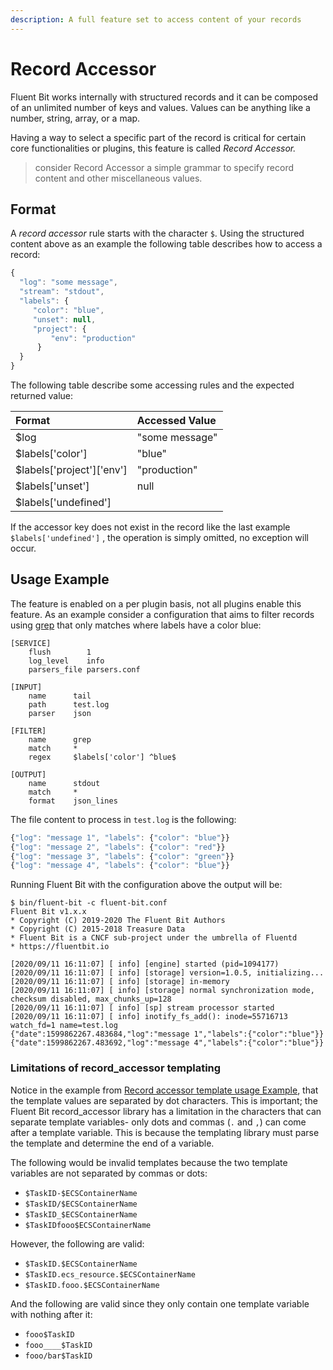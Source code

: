 ```yaml
---
description: A full feature set to access content of your records
---
```


# Record Accessor

Fluent Bit works internally with structured records and it can be composed of an unlimited number of keys and values. Values can be anything like a number, string, array, or a map.

Having a way to select a specific part of the record is critical for certain core functionalities or plugins, this feature is called _Record Accessor._

> consider Record Accessor a simple grammar to specify record content and other miscellaneous values.

## Format

A _record accessor_ rule starts with the character `$`. Using the structured content above as an example the following table describes how to access a record:

```javascript
{
  "log": "some message",
  "stream": "stdout",
  "labels": {
     "color": "blue", 
     "unset": null,
     "project": {
         "env": "production"
      }
  }
}
```

The following table describe some accessing rules and the expected returned value:

| Format | Accessed Value |
| :--- | :--- |
| $log | "some message" |
| $labels\['color'\] | "blue" |
| $labels\['project'\]\['env'\] | "production" |
| $labels\['unset'\] | null |
| $labels\['undefined'\] |  |

If the accessor key does not exist in the record like the last example `$labels['undefined']` , the operation is simply omitted, no exception will occur.

## Usage Example

The feature is enabled on a per plugin basis, not all plugins enable this feature. As an example consider a configuration that aims to filter records using [grep](../../../pipeline/filters/grep.md) that only matches where labels have a color blue:

```text
[SERVICE]
    flush        1
    log_level    info
    parsers_file parsers.conf

[INPUT]
    name      tail
    path      test.log
    parser    json

[FILTER]
    name      grep
    match     *
    regex     $labels['color'] ^blue$

[OUTPUT]
    name      stdout
    match     *
    format    json_lines
```

The file content to process in `test.log` is the following:

```javascript
{"log": "message 1", "labels": {"color": "blue"}}
{"log": "message 2", "labels": {"color": "red"}}
{"log": "message 3", "labels": {"color": "green"}}
{"log": "message 4", "labels": {"color": "blue"}}
```

Running Fluent Bit with the configuration above the output will be:

```text
$ bin/fluent-bit -c fluent-bit.conf 
Fluent Bit v1.x.x
* Copyright (C) 2019-2020 The Fluent Bit Authors
* Copyright (C) 2015-2018 Treasure Data
* Fluent Bit is a CNCF sub-project under the umbrella of Fluentd
* https://fluentbit.io

[2020/09/11 16:11:07] [ info] [engine] started (pid=1094177)
[2020/09/11 16:11:07] [ info] [storage] version=1.0.5, initializing...
[2020/09/11 16:11:07] [ info] [storage] in-memory
[2020/09/11 16:11:07] [ info] [storage] normal synchronization mode, checksum disabled, max_chunks_up=128
[2020/09/11 16:11:07] [ info] [sp] stream processor started
[2020/09/11 16:11:07] [ info] inotify_fs_add(): inode=55716713 watch_fd=1 name=test.log
{"date":1599862267.483684,"log":"message 1","labels":{"color":"blue"}}
{"date":1599862267.483692,"log":"message 4","labels":{"color":"blue"}}
```

### Limitations of record_accessor templating

Notice in the example from [Record accessor template usage Example](../../../pipeline/filters/ecs-metadata.md#example-2-attach-customized-resource-name-to-container-logs), that the template values are separated by dot characters. This is important; the Fluent Bit record_accessor library has a limitation in the characters that can separate template variables- only dots and commas (`.` and `,`) can come after a template variable. This is because the templating library must parse the template and determine the end of a variable.

The following would be invalid templates because the two template variables are not separated by commas or dots:

- `$TaskID-$ECSContainerName`
- `$TaskID/$ECSContainerName`
- `$TaskID_$ECSContainerName`
- `$TaskIDfooo$ECSContainerName`

However, the following are valid:
- `$TaskID.$ECSContainerName`
- `$TaskID.ecs_resource.$ECSContainerName`
- `$TaskID.fooo.$ECSContainerName`

And the following are valid since they only contain one template variable with nothing after it:
- `fooo$TaskID`
- `fooo____$TaskID`
- `fooo/bar$TaskID`
